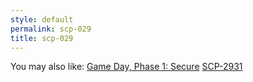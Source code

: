 ```yaml
---
style: default
permalink: scp-029
title: scp-029
---
```

You may also like:
[Game Day, Phase 1: Secure](http://scp-wiki.net/gamedaypart1index)
[SCP-2931](http://scp-wiki.net/scp-2931)